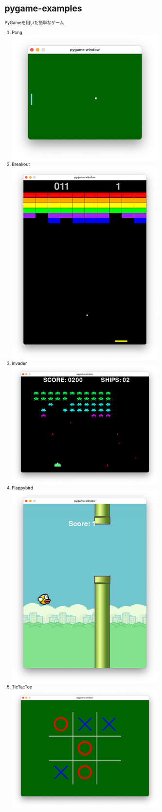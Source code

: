 # pygame-examples
PyGameを用いた簡単なゲーム


1. Pong
![screenshot](screenshot/pong.png)
1. Breakout
![screenshot](screenshot/breakout.png)
1. Invader
![screenshot](screenshot/invader.png)
1. Flappybird
![screenshot](screenshot/flappybird.png)
1. TicTacToe
![screenshot](screenshot/tictactoe.png)